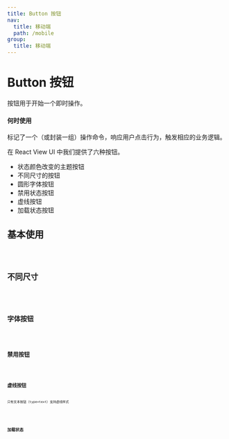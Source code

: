 ```yaml
---
title: Button 按钮
nav:
  title: 移动端
  path: /mobile
group:
  title: 移动端
---
```


# Button 按钮

按钮用于开始一个即时操作。

#### 何时使用

<p>标记了一个（或封装一组）操作命令，响应用户点击行为，触发相应的业务逻辑。</p>
<p></p>
<p>在 React View UI 中我们提供了六种按钮。</p>

- 状态颜色改变的主题按钮
- 不同尺寸的按钮
- 圆形字体按钮
- 禁用状态按钮
- 虚线按钮
- 加载状态按钮

## 基本使用

<code src="../../packages/concis-react-mobile/src/Button/demos/index1.tsx" />

## 不同尺寸

<code src="../../packages/concis-react-mobile/src/Button/demos/index2.tsx" />

## 字体按钮

<code src="../../packages/concis-react-mobile/src/Button/demos/index3.tsx" />

## 禁用按钮

<code src="../../packages/concis-react-mobile/src/Button/demos/index4.tsx" />

## 虚线按钮

<p>只有文本按钮（type=text）支持虚线样式</p>

<code src="../../packages/concis-react-mobile/src/Button/demos/index5.tsx" />

## 加载状态

<code src="../../packages/concis-react-mobile/src/Button/demos/index6.tsx" />

<!-- <API></API> -->
